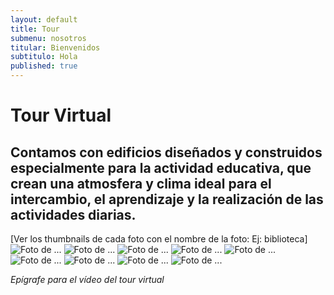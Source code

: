 ```yaml
---
layout: default
title: Tour
submenu: nosotros
titular: Bienvenidos
subtitulo: Hola
published: true
---
```


# Tour Virtual
 
## Contamos con edificios diseñados y construidos especialmente para la actividad educativa, que crean una atmosfera y clima ideal para el intercambio, el aprendizaje y la realización de las actividades diarias. 

[Ver los thumbnails de cada foto con el nombre de la foto: Ej: biblioteca]
![Foto de ...](http://placeimg.com/50/50/people)
![Foto de ...](http://placeimg.com/50/50/people)
![Foto de ...](http://placeimg.com/50/50/people)
![Foto de ...](http://placeimg.com/50/50/people)
![Foto de ...](http://placeimg.com/50/50/people)
![Foto de ...](http://placeimg.com/50/50/people)
![Foto de ...](http://placeimg.com/50/50/people)
![Foto de ...](http://placeimg.com/50/50/people)
![Foto de ...](http://placeimg.com/50/50/people)

*Epígrafe para el vídeo del tour virtual*
